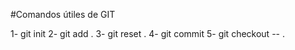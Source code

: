#Comandos útiles de GIT

1- git init
2- git add .
3- git reset .
4- git commit
5- git checkout -- .




